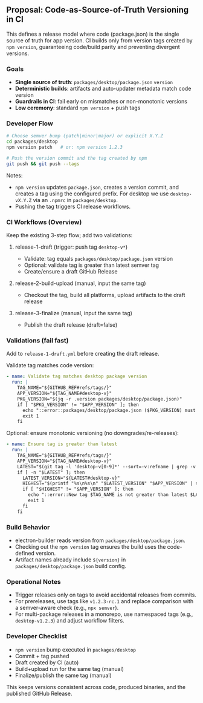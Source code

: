 ## Proposal: Code-as-Source-of-Truth Versioning in CI

This defines a release model where code (package.json) is the single source of truth for app version. CI builds only from version tags created by `npm version`, guaranteeing code/build parity and preventing divergent versions.

### Goals
- **Single source of truth**: `packages/desktop/package.json` `version`
- **Deterministic builds**: artifacts and auto-updater metadata match code version
- **Guardrails in CI**: fail early on mismatches or non-monotonic versions
- **Low ceremony**: standard `npm version` + push tags

### Developer Flow

```bash
# Choose semver bump (patch|minor|major) or explicit X.Y.Z
cd packages/desktop
npm version patch   # or: npm version 1.2.3

# Push the version commit and the tag created by npm
git push && git push --tags
```

Notes:
- `npm version` updates `package.json`, creates a version commit, and creates a tag using the configured prefix. For desktop we use `desktop-vX.Y.Z` via an `.npmrc` in `packages/desktop`.
- Pushing the tag triggers CI release workflows.

### CI Workflows (Overview)
Keep the existing 3-step flow; add two validations:

1) release-1-draft (trigger: push tag `desktop-v*`)
   - Validate: tag equals `packages/desktop/package.json` version
   - Optional: validate tag is greater than latest semver tag
   - Create/ensure a draft GitHub Release

2) release-2-build-upload (manual, input the same tag)
   - Checkout the tag, build all platforms, upload artifacts to the draft release

3) release-3-finalize (manual, input the same tag)
   - Publish the draft release (draft=false)

### Validations (fail fast)
Add to `release-1-draft.yml` before creating the draft release.

Validate tag matches code version:

```yaml
- name: Validate tag matches desktop package version
  run: |
    TAG_NAME="${GITHUB_REF#refs/tags/}"
    APP_VERSION="${TAG_NAME#desktop-v}"
    PKG_VERSION="$(jq -r .version packages/desktop/package.json)"
    if [ "$PKG_VERSION" != "$APP_VERSION" ]; then
      echo "::error::packages/desktop/package.json ($PKG_VERSION) must equal tag ($APP_VERSION)"
      exit 1
    fi
```

Optional: ensure monotonic versioning (no downgrades/re-releases):

```yaml
- name: Ensure tag is greater than latest
  run: |
    TAG_NAME="${GITHUB_REF#refs/tags/}"
    APP_VERSION="${TAG_NAME#desktop-v}"
    LATEST="$(git tag -l 'desktop-v[0-9]*' --sort=-v:refname | grep -v "^${TAG_NAME}$" | head -n1 || true)"
    if [ -n "$LATEST" ]; then
      LATEST_VERSION="${LATEST#desktop-v}"
      HIGHEST="$(printf "%s\n%s\n" "$LATEST_VERSION" "$APP_VERSION" | sort -V | tail -n1)"
      if [ "$HIGHEST" != "$APP_VERSION" ]; then
        echo "::error::New tag $TAG_NAME is not greater than latest $LATEST"
        exit 1
      fi
    fi
```

### Build Behavior
- electron-builder reads version from `packages/desktop/package.json`.
- Checking out the `npm version` tag ensures the build uses the code-defined version.
- Artifact names already include `${version}` in `packages/desktop/package.json` build config.

### Operational Notes
- Trigger releases only on tags to avoid accidental releases from commits.
- For prereleases, use tags like `v1.2.3-rc.1` and replace comparison with a semver-aware check (e.g., `npx semver`).
- For multi-package releases in a monorepo, use namespaced tags (e.g., `desktop-v1.2.3`) and adjust workflow filters.

### Developer Checklist
- `npm version` bump executed in `packages/desktop`
- Commit + tag pushed
- Draft created by CI (auto)
- Build+upload run for the same tag (manual)
- Finalize/publish the same tag (manual)

This keeps versions consistent across code, produced binaries, and the published GitHub Release.

